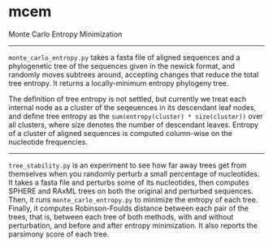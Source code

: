 # mcem
Monte Carlo Entropy Minimization 

----

`monte_carlo_entropy.py` takes a fasta file of aligned sequences and a phylogenetic tree of the sequences given in the newick format, and randomly moves subtrees around, accepting changes that reduce the total tree entropy. It returns a locally-minimum entropy phylogeny tree.

The definition of tree entropy is not settled, but currently we treat each internal node as a cluster of the seqeuences in its descendant leaf nodes, and define tree entropy as the `sum(entropy(cluster) * size(cluster))` over all clusters, where size denotes the number of descendant leaves. Entropy of a cluster of aligned sequences is computed column-wise on the nucleotide frequencies.

----

`tree_stability.py` is an experiment to see how far away trees get from themselves when you randomly perturb a small percentage of nucleotides. It takes a fasta file and perturbs some of its nucleotides, then computes SPHERE and RAxML trees on both the original and perturbed sequences. Then, it runs `monte_carlo_entropy.py` to minimize the entropy of each tree. Finally, it computes Robinson-Foulds distance between each pair of the trees, that is, between each tree of both methods, with and without perturbation, and before and after entropy minimization. It also reports the parsimony score of each tree.
